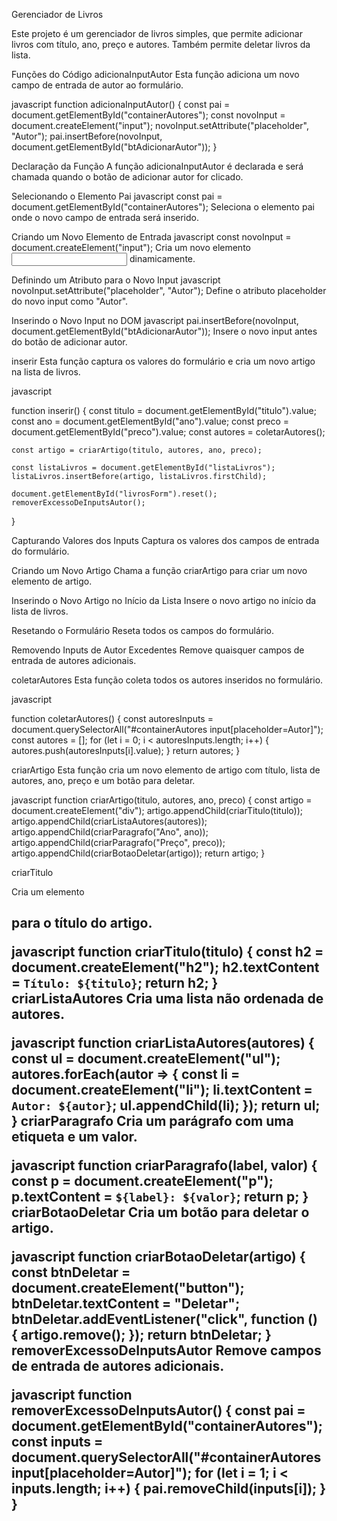 Gerenciador de Livros

Este projeto é um gerenciador de livros simples, que permite adicionar livros com título, ano, preço e autores. Também permite deletar livros da lista.

Funções do Código
adicionaInputAutor
Esta função adiciona um novo campo de entrada de autor ao formulário.

javascript
function adicionaInputAutor() {
    const pai = document.getElementById("containerAutores");
    const novoInput = document.createElement("input");
    novoInput.setAttribute("placeholder", "Autor");
    pai.insertBefore(novoInput, document.getElementById("btAdicionarAutor")); }
    
Declaração da Função
A função adicionaInputAutor é declarada e será chamada quando o botão de adicionar autor for clicado.

Selecionando o Elemento Pai
javascript
const pai = document.getElementById("containerAutores");
Seleciona o elemento pai onde o novo campo de entrada será inserido.

Criando um Novo Elemento de Entrada
javascript
const novoInput = document.createElement("input");
Cria um novo elemento <input> dinamicamente.

Definindo um Atributo para o Novo Input
javascript
novoInput.setAttribute("placeholder", "Autor");
Define o atributo placeholder do novo input como "Autor".

Inserindo o Novo Input no DOM
javascript
pai.insertBefore(novoInput, document.getElementById("btAdicionarAutor"));
Insere o novo input antes do botão de adicionar autor.

inserir
Esta função captura os valores do formulário e cria um novo artigo na lista de livros.

javascript

function inserir() {
    const titulo = document.getElementById("titulo").value;
    const ano = document.getElementById("ano").value;
    const preco = document.getElementById("preco").value;
    const autores = coletarAutores();

    const artigo = criarArtigo(titulo, autores, ano, preco);

    const listaLivros = document.getElementById("listaLivros");
    listaLivros.insertBefore(artigo, listaLivros.firstChild);

    document.getElementById("livrosForm").reset();
    removerExcessoDeInputsAutor();
}

Capturando Valores dos Inputs
Captura os valores dos campos de entrada do formulário.

Criando um Novo Artigo
Chama a função criarArtigo para criar um novo elemento de artigo.

Inserindo o Novo Artigo no Início da Lista
Insere o novo artigo no início da lista de livros.

Resetando o Formulário
Reseta todos os campos do formulário.

Removendo Inputs de Autor Excedentes
Remove quaisquer campos de entrada de autores adicionais.

coletarAutores
Esta função coleta todos os autores inseridos no formulário.

javascript

function coletarAutores() {
    const autoresInputs = document.querySelectorAll("#containerAutores input[placeholder=Autor]");
    const autores = [];
    for (let i = 0; i < autoresInputs.length; i++) {
        autores.push(autoresInputs[i].value);
    }
    return autores;
}

criarArtigo
Esta função cria um novo elemento de artigo com título, lista de autores, ano, preço e um botão para deletar.

javascript
function criarArtigo(titulo, autores, ano, preco) {
    const artigo = document.createElement("div");
    artigo.appendChild(criarTitulo(titulo));
    artigo.appendChild(criarListaAutores(autores));
    artigo.appendChild(criarParagrafo("Ano", ano));
    artigo.appendChild(criarParagrafo("Preço", preco));
    artigo.appendChild(criarBotaoDeletar(artigo));
    return artigo;
}

criarTitulo

Cria um elemento <h2> para o título do artigo.

javascript
function criarTitulo(titulo) {
    const h2 = document.createElement("h2");
    h2.textContent = `Título: ${titulo}`;
    return h2;
}
criarListaAutores
Cria uma lista não ordenada de autores.

javascript
function criarListaAutores(autores) {
    const ul = document.createElement("ul");
    autores.forEach(autor => {
        const li = document.createElement("li");
        li.textContent = `Autor: ${autor}`;
        ul.appendChild(li);
    });
    return ul;
}
criarParagrafo
Cria um parágrafo com uma etiqueta e um valor.

javascript
function criarParagrafo(label, valor) {
    const p = document.createElement("p");
    p.textContent = `${label}: ${valor}`;
    return p;
}
criarBotaoDeletar
Cria um botão para deletar o artigo.

javascript
function criarBotaoDeletar(artigo) {
    const btnDeletar = document.createElement("button");
    btnDeletar.textContent = "Deletar";
    btnDeletar.addEventListener("click", function () {
        artigo.remove();
    });
    return btnDeletar;
}
removerExcessoDeInputsAutor
Remove campos de entrada de autores adicionais.

javascript
function removerExcessoDeInputsAutor() {
    const pai = document.getElementById("containerAutores");
    const inputs = document.querySelectorAll("#containerAutores input[placeholder=Autor]");
    for (let i = 1; i < inputs.length; i++) {
        pai.removeChild(inputs[i]);
    }
}
